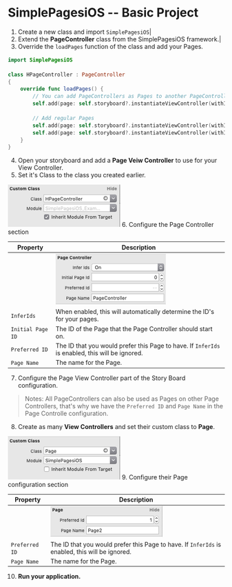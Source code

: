 # SimplePagesiOS -- Basic Project

1. Create a new class and import `SimplePagesiOS`|
2. Extend the **PageController** class from the SimplePagesiOS framework.|
3. Override the `loadPages` function of the class and add your Pages.

```swift
import SimplePagesiOS

class HPageController : PageController
{
    override func loadPages() {
        // You can add PageControllers as Pages to another PageController
        self.add(page: self.storyboard?.instantiateViewController(withIdentifier: "Page1") as! PageController)

        // Add regular Pages
        self.add(page: self.storyboard?.instantiateViewController(withIdentifier: "Page2") as! Page)
        self.add(page: self.storyboard?.instantiateViewController(withIdentifier: "Page3") as! Page)
    }
}
```
4. Open your storyboard and add a **Page Veiw Controller** to use for your View Controller.
5. Set it's Class to the class you created earlier.

![Set the custom class][page-controller-class]
6. Configure the Page Controller section

|Property|Description|
|---|---|
||![An example of the configuration for a Page Controller][page-controller-config]|
|`InferIds`|When enabled, this will automatically determine the ID's for your pages.|
|`Initial Page ID`|The ID of the Page that the Page Controller should start on.|
|`Preferred ID`|The ID that you would prefer this Page to have. If `InferIds` is enabled, this will be ignored.|
|`Page Name`|The name for the Page.|
7. Configure the Page View Controller part of the Story Board configuration.

> Notes: All PageControllers can also be used as Pages on other Page Controllers, that's why we have the `Preferred ID` and `Page Name` in the Page Controlle configuration. 
8. Create as many **View Controllers** and set their custom class to **Page**.

![Set the custom class][page-class]
9. Configure their Page configuration section

|Property|Description|
|---|---|
||![An example of the configuration for a Page][page-config]|
|`Preferred ID`|The ID that you would prefer this Page to have. If `InferIds` is enabled, this will be ignored.|
|`Page Name`|The name for the Page.|

10. **Run your application.**

[page-config]: https://github.com/nathan-fiscaletti/SimplePagesiOS/raw/master/Images/pageConfigurationExample.png "Page Config Example"
[page-controller-config]: https://github.com/nathan-fiscaletti/SimplePagesiOS/raw/master/Images/pageControllerConfigurationExample.png "Page Controller Config Example"
[page-controller-class]: https://github.com/nathan-fiscaletti/SimplePagesiOS/raw/master/Images/customClassPageController.png "Page Controller Custom Class"
[page-class]: https://github.com/nathan-fiscaletti/SimplePagesiOS/raw/master/Images/customClassPage.png "Page Custom Class"

